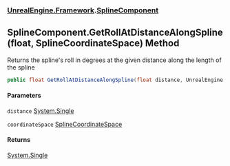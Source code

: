 ### [UnrealEngine.Framework](UnrealEngine_Framework.md 'UnrealEngine.Framework').[SplineComponent](SplineComponent.md 'UnrealEngine.Framework.SplineComponent')
## SplineComponent.GetRollAtDistanceAlongSpline(float, SplineCoordinateSpace) Method
Returns the spline's roll in degrees at the given distance along the length of the spline  
```csharp
public float GetRollAtDistanceAlongSpline(float distance, UnrealEngine.Framework.SplineCoordinateSpace coordinateSpace);
```
#### Parameters
<a name='UnrealEngine_Framework_SplineComponent_GetRollAtDistanceAlongSpline(float_UnrealEngine_Framework_SplineCoordinateSpace)_distance'></a>
`distance` [System.Single](https://docs.microsoft.com/en-us/dotnet/api/System.Single 'System.Single')  
  
<a name='UnrealEngine_Framework_SplineComponent_GetRollAtDistanceAlongSpline(float_UnrealEngine_Framework_SplineCoordinateSpace)_coordinateSpace'></a>
`coordinateSpace` [SplineCoordinateSpace](SplineCoordinateSpace.md 'UnrealEngine.Framework.SplineCoordinateSpace')  
  
#### Returns
[System.Single](https://docs.microsoft.com/en-us/dotnet/api/System.Single 'System.Single')  
